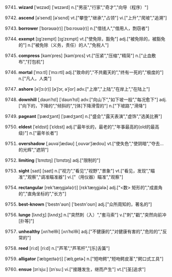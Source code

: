 9741. **wizard**
[ˈwɪzəd]  [ˈwɪzərd]
n.["男巫","行家","奇才","向导（程序）"]  

9742. **ascend**
[əˈsend]  [əˈsɛnd]
vt.["攀登","继承","占领"]  vi.["上升","爬坡","追溯"]  

9743. **borrower**
[ˈbɒrəʊə(r)]  [ˈbɑ:roʊə(r)]
n.["借钱人","借用人，剽窃者"]  

9744. **exempt**
[ɪgˈzempt]  [ɪɡˈzɛmpt]
vt.["使免除，豁免"]  adj.["被免除的，被豁免的"]  n.["被免除（义务，责任）的人","免税人"]  

9745. **compress**
[kəmˈpres]  [kəmˈprɛs]
vt.["压紧","压缩","精简"]  n.["止血敷布","打包机"]  

9746. **mortal**
[ˈmɔ:tl]  [ˈmɔ:rtl]
adj.["致命的","不共戴天的","终有一死的","极度的"]  n.["凡人，人类"]  

9747. **ashore**
[əˈʃɔ:(r)]  [əˈʃɔr, əˈʃor]
adv.["上岸","上陆","在岸上","在陆上"]  

9748. **downhill**
[ˌdaʊnˈhɪl]  [ˈdaʊnˈhɪl]
adv.["向山下","如下坡一般","每况愈下"]  adj.["向下的，下降的","倾斜的","[体]下降滑雪的"]  n.["下坡路","滑降"]  

9749. **pageant**
[ˈpædʒənt]  [ˈpædʒənt]
n.["盛会","露天表演","虚饰","选美比赛"]  

9750. **eldest**
[ˈeldɪst]  [ˈɛldɪst]
adj.["最年长的，最老的","年事最高的(old的最高级)"]  n.["最年长者"]  

9751. **overshadow**
[ˌəʊvəˈʃædəʊ]  [ˌoʊvərˈʃædoʊ]
vt.["使失色","使阴暗","夺去…的光辉","遮阴"]  

9752. **limiting**
[ˈlɪmɪtɪŋ]  [ˈlɪmɪtɪŋ]
adj.["限制的"]  

9753. **sight**
[saɪt]  [saɪt]
n.["视力","看见","视野","景象"]  vt.["看见，发现","瞄准","观察","调准瞄准器"]  vi.["（用仪器）瞄准","观察"]  

9754. **rectangular**
[rek'tæŋɡjələ(r)]  [rɛkˈtæŋɡjəlɚ]
adj.["<数> 矩形的","成直角的","直角坐标的","长方"]  

9755. **best-known**
['bestn'əʊn]  ['bestn'oʊn]
adj.["众所周知的，著名的"]  

9756. **lunge**
[lʌndʒ]  [lʌndʒ]
n.["突然刺（入）","套马索"]  v.["刺","戳","突然向前冲[扑等]"]  

9757. **unhealthy**
[ʌnˈhelθi]  [ʌnˈhɛlθi]
adj.["不健康的","对健康有害的","危险的","反常的"]  

9758. **reed**
[ri:d]  [ri:d]
n.["芦苇","芦苇杆","[乐]舌簧"]  

9759. **alligator**
[ˈælɪgeɪtə(r)]  [ˈælɪˌɡetɚ]
n.["短吻鳄","短吻鳄皮革","鳄口式工具"]  

9760. **ensue**
[ɪnˈsju:]  [ɪnˈsu:]
vi.["接踵发生，继而产生"]  vt.["[圣]追求"]  

